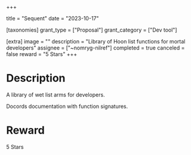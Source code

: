+++

title = "Sequent"
date = "2023-10-17"

[taxonomies]
grant_type = ["Proposal"]
grant_category = ["Dev tool"]

[extra]
image = ""
description = "Library of Hoon list functions for mortal developers"
assignee = ["~nomryg-nilref"]
completed = true
canceled = false
reward = "5 Stars"
+++

# Description
A library of wet list arms for developers.

Docords documentation with function signatures.

# Reward
5 Stars